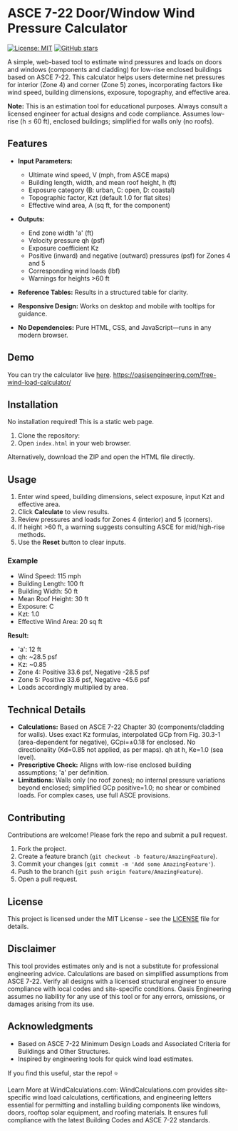 # ASCE 7-22 Door/Window Wind Pressure Calculator

[![License: MIT](https://img.shields.io/badge/License-MIT-yellow.svg)](https://opensource.org/licenses/MIT)
[![GitHub stars](https://img.shields.io/github/stars/yourusername/asce-wind-calculator.svg?style=social)](https://github.com/yourusername/asce-wind-calculator/stargazers)

A simple, web-based tool to estimate wind pressures and loads on doors and windows (components and cladding) for low-rise enclosed buildings based on ASCE 7-22. This calculator helps users determine net pressures for interior (Zone 4) and corner (Zone 5) zones, incorporating factors like wind speed, building dimensions, exposure, topography, and effective area.

**Note:** This is an estimation tool for educational purposes. Always consult a licensed engineer for actual designs and code compliance. Assumes low-rise (h ≤ 60 ft), enclosed buildings; simplified for walls only (no roofs).

## Features

- **Input Parameters:**
  - Ultimate wind speed, V (mph, from ASCE maps)
  - Building length, width, and mean roof height, h (ft)
  - Exposure category (B: urban, C: open, D: coastal)
  - Topographic factor, Kzt (default 1.0 for flat sites)
  - Effective wind area, A (sq ft, for the component)

- **Outputs:**
  - End zone width 'a' (ft)
  - Velocity pressure qh (psf)
  - Exposure coefficient Kz
  - Positive (inward) and negative (outward) pressures (psf) for Zones 4 and 5
  - Corresponding wind loads (lbf)
  - Warnings for heights >60 ft

- **Reference Tables:** Results in a structured table for clarity.
- **Responsive Design:** Works on desktop and mobile with tooltips for guidance.
- **No Dependencies:** Pure HTML, CSS, and JavaScript—runs in any modern browser.

## Demo

You can try the calculator live [here]([https://oasisengineering.com/asce-7-22-door-window-wind-pressure-calculator/](https://oasisengineering.com/free-wind-load-calculator/)).
https://oasisengineering.com/free-wind-load-calculator/ 

## Installation

No installation required! This is a static web page.

1. Clone the repository:
2. Open `index.html` in your web browser.

Alternatively, download the ZIP and open the HTML file directly.

## Usage

1. Enter wind speed, building dimensions, select exposure, input Kzt and effective area.
2. Click **Calculate** to view results.
3. Review pressures and loads for Zones 4 (interior) and 5 (corners).
4. If height >60 ft, a warning suggests consulting ASCE for mid/high-rise methods.
5. Use the **Reset** button to clear inputs.

### Example

- Wind Speed: 115 mph
- Building Length: 100 ft
- Building Width: 50 ft
- Mean Roof Height: 30 ft
- Exposure: C
- Kzt: 1.0
- Effective Wind Area: 20 sq ft

**Result:** 
- 'a': 12 ft
- qh: ~28.5 psf
- Kz: ~0.85
- Zone 4: Positive 33.6 psf, Negative -28.5 psf
- Zone 5: Positive 33.6 psf, Negative -45.6 psf
- Loads accordingly multiplied by area.

## Technical Details

- **Calculations:** Based on ASCE 7-22 Chapter 30 (components/cladding for walls). Uses exact Kz formulas, interpolated GCp from Fig. 30.3-1 (area-dependent for negative), GCpi=±0.18 for enclosed. No directionality (Kd=0.85 not applied, as per maps). qh at h, Ke=1.0 (sea level).
- **Prescriptive Check:** Aligns with low-rise enclosed building assumptions; 'a' per definition.
- **Limitations:** Walls only (no roof zones); no internal pressure variations beyond enclosed; simplified GCp positive=1.0; no shear or combined loads. For complex cases, use full ASCE provisions.

## Contributing

Contributions are welcome! Please fork the repo and submit a pull request.

1. Fork the project.
2. Create a feature branch (`git checkout -b feature/AmazingFeature`).
3. Commit your changes (`git commit -m 'Add some AmazingFeature'`).
4. Push to the branch (`git push origin feature/AmazingFeature`).
5. Open a pull request.

## License

This project is licensed under the MIT License - see the [LICENSE](LICENSE) file for details.

## Disclaimer

This tool provides estimates only and is not a substitute for professional engineering advice. Calculations are based on simplified assumptions from ASCE 7-22. Verify all designs with a licensed structural engineer to ensure compliance with local codes and site-specific conditions. Oasis Engineering assumes no liability for any use of this tool or for any errors, omissions, or damages arising from its use.

## Acknowledgments

- Based on ASCE 7-22 Minimum Design Loads and Associated Criteria for Buildings and Other Structures.
- Inspired by engineering tools for quick wind load estimates.

If you find this useful, star the repo! ⭐

Learn More at WindCalculations.com: WindCalculations.com provides site-specific wind load calculations, certifications, and engineering letters essential for permitting and installing building components like windows, doors, rooftop solar equipment, and roofing materials. It ensures full compliance with the latest Building Codes and ASCE 7-22 standards.
